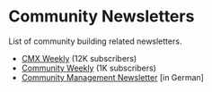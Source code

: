 # Community Newsletters

List of community building related newsletters.

- [CMX Weekly](https://cmxhub.com/subscribe/) (12K subscribers)
- [Community Weekly](https://communityweekly.co/) (1K subscribers)
- [Community Management Newsletter](https://www.walkaboutmedia.de/angebot/newsletter/) [in German]
